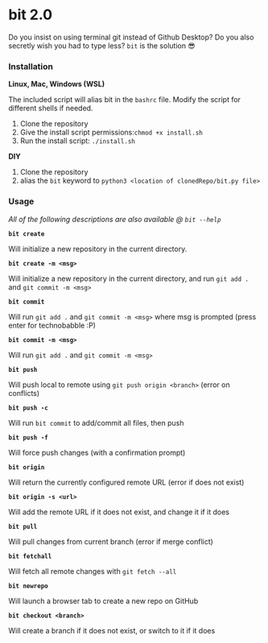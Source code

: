 # bit 2.0

Do you insist on using terminal git instead of Github Desktop? Do you also secretly wish you had to type less? `bit` is the solution :sunglasses:

### Installation

**Linux, Mac, Windows (WSL)**

The included script will alias bit in the `bashrc` file. Modify the script for different shells if needed.

1. Clone the repository
2. Give the install script permissions:`chmod +x install.sh`
3. Run the install script: `./install.sh`

**DIY**

1. Clone the repository
2. alias the `bit` keyword to `python3 <location of clonedRepo/bit.py file>`





### Usage

*All of the following descriptions are also available @ `bit --help`*



**`bit create`**

Will initialize a new repository in the current directory. 

**`bit create -m <msg>`**

Will initialize a new repository in the current directory, and run `git add .` and `git commit -m <msg>`



**`bit commit`**

Will run `git add .` and `git commit -m <msg>` where msg is prompted (press enter for technobabble :P)

**`bit commit -m <msg>`**

Will run `git add .` and `git commit -m <msg>`



**`bit push`**

Will push local to remote using `git push origin <branch>` (error on conflicts)

**`bit push -c`**

Will run `bit commit` to add/commit all files, then push

**`bit push -f`**

Will force push changes (with a confirmation prompt)



**`bit origin`**

Will return the currently configured remote URL (error if does not exist)

**`bit origin -s <url>`**

Will add the remote URL if it does not exist, and change it if it does



**`bit pull`**

Will pull changes from current branch (error if merge conflict)



**`bit fetchall`**

Will fetch all remote changes with `git fetch --all`



**`bit newrepo`**

Will launch a browser tab to create a new repo on GitHub



**`bit checkout <branch>`**

Will create a branch if it does not exist, or switch to it if it does
